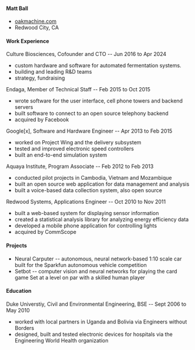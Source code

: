#### Matt Ball

- [oakmachine.com](https://oakmachine.com)
- Redwood City, CA

#### Work Experience

Culture Biosciences, Cofounder and CTO -- Jun 2016 to Apr 2024

- custom hardware and software for automated fermentation systems.
- building and leading R&D teams
- strategy, fundraising

Endaga, Member of Technical Staff -- Feb 2015 to Oct 2015

- wrote software for the user interface, cell phone towers and backend servers
- built software to connect to an open source telephony backend
- acquired by Facebook

Google[x], Software and Hardware Engineer -- Apr 2013 to Feb 2015

- worked on Project Wing and the delivery subsystem
- tested and improved electronic speed controllers
- built an end-to-end simulation system

Aquaya Institute, Program Associate -- Feb 2012 to Feb 2013

- conducted pilot projects in Cambodia, Vietnam and Mozambique
- built an open source web application for data management and analysis
- built a voice-based data collection system, also open source

Redwood Systems, Applications Engineer -- Oct 2010 to Nov 2011

- built a web-based system for displaying sensor information
- created a statistical analysis library for analyzing energy efficiency data
- developed a mobile phone application for controlling lights
- acquired by CommScope

#### Projects

- Neural Carputer -- autonomous, neural network-based 1:10 scale car built for the Sparkfun autonomous vehicle competition
- Setbot -- computer vision and neural networks for playing the card game Set at a level on par with a skilled human player

#### Education

Duke Universtiy, Civil and Environmental Engineering, BSE -- Sept 2006 to May 2010

- worked with local partners in Uganda and Bolivia via Engineers without Borders
- designed, built and tested electronic devices for hospitals via the Engineering World Health organization
